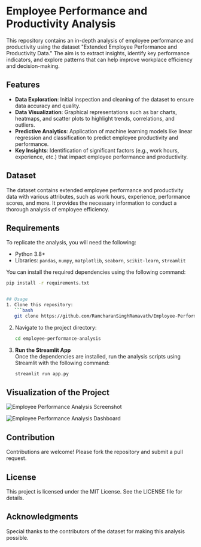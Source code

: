 # Employee Performance and Productivity Analysis

This repository contains an in-depth analysis of employee performance and productivity using the dataset "Extended Employee Performance and Productivity Data." The aim is to extract insights, identify key performance indicators, and explore patterns that can help improve workplace efficiency and decision-making.

## Features
- **Data Exploration**: Initial inspection and cleaning of the dataset to ensure data accuracy and quality.
- **Data Visualization**: Graphical representations such as bar charts, heatmaps, and scatter plots to highlight trends, correlations, and outliers.
- **Predictive Analytics**: Application of machine learning models like linear regression and classification to predict employee productivity and performance.
- **Key Insights**: Identification of significant factors (e.g., work hours, experience, etc.) that impact employee performance and productivity.

## Dataset
The dataset contains extended employee performance and productivity data with various attributes, such as work hours, experience, performance scores, and more. It provides the necessary information to conduct a thorough analysis of employee efficiency.

## Requirements
To replicate the analysis, you will need the following:

- Python 3.8+
- Libraries: `pandas`, `numpy`, `matplotlib`, `seaborn`, `scikit-learn`, `streamlit`

You can install the required dependencies using the following command:
```bash
pip install -r requirements.txt


## Usage
1. Clone this repository:
   ```bash
   git clone https://github.com/RamcharanSinghRamavath/Employee-Performance-Analysis.git
   ```
2. Navigate to the project directory:
   ```bash
   cd employee-performance-analysis
   ```
3. **Run the Streamlit App**  
   Once the dependencies are installed, run the analysis scripts using Streamlit with the following command:
   ```bash
   streamlit run app.py

## Visualization of the Project
![Employee Performance Analysis Screenshot](https://github.com/RamcharanSinghRamavath/Employee-Performance-Analysis/blob/main/Assets/Screenshot%202025-01-21%20093046.png)

![Employee Performance Analysis Dashboard](https://github.com/RamcharanSinghRamavath/Employee-Performance-Analysis/blob/main/Assets/Screenshot%202025-01-21%20093103.png)



## Contribution
Contributions are welcome! Please fork the repository and submit a pull request.

## License
This project is licensed under the MIT License. See the LICENSE file for details.

## Acknowledgments
Special thanks to the contributors of the dataset for making this analysis possible.
